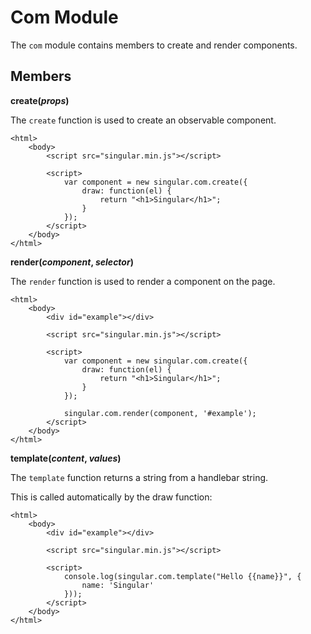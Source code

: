 # Com Module

The `com` module contains members to create and render components.

## Members

__create(*props*)__

The `create` function is used to create an observable component.

	<html>
		<body>
			<script src="singular.min.js"></script>

			<script>
				var component = new singular.com.create({
					draw: function(el) {
						return "<h1>Singular</h1>";
					}	
				});
			</script>
		</body>
	</html>	

__render(*component*, *selector*)__

The `render` function is used to render a component on the page.

	<html>
		<body>
			<div id="example"></div>

			<script src="singular.min.js"></script>

			<script>
				var component = new singular.com.create({
					draw: function(el) {
						return "<h1>Singular</h1>";
					}	
				});

				singular.com.render(component, '#example');
			</script>
		</body>
	</html>	

__template(*content*, *values*)__

The `template` function returns a string from a handlebar string.

This is called automatically by the draw function:

	<html>
		<body>
			<div id="example"></div>

			<script src="singular.min.js"></script>

			<script>
				console.log(singular.com.template("Hello {{name}}", {
					name: 'Singular'
				}));
			</script>
		</body>
	</html>	
